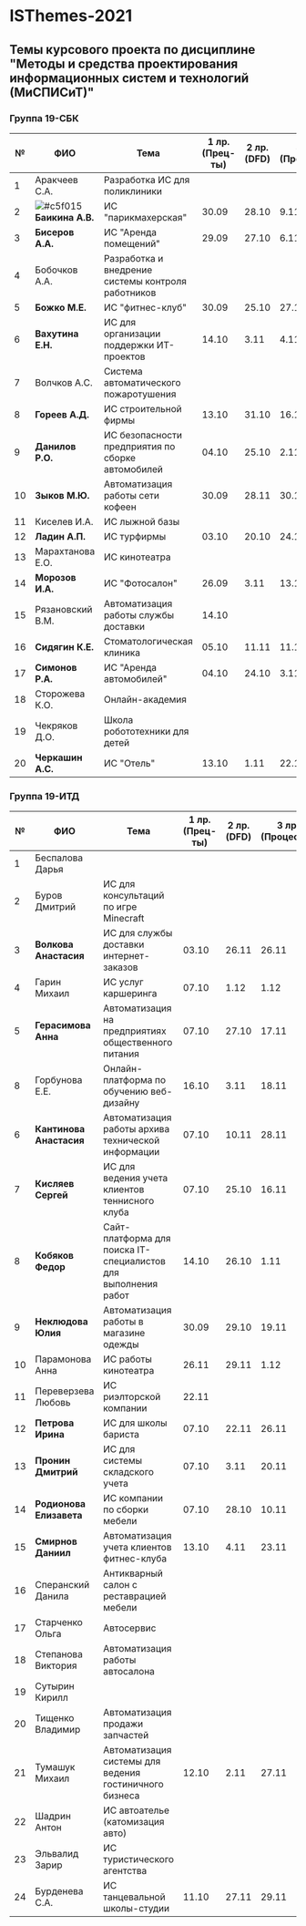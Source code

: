 # ISThemes-2021
## Темы курсового проекта по дисциплине "Методы и средства проектирования информационных систем и технологий (МиСПИСиТ)"


### Группа 19-СБК

|№ |  ФИО |	Тема	 | 1 лр. (Прец-ты) | 2 лр. (DFD)  | 3 лр. (Процессы) | 4 лр. (Модели данных) | 5 лр. (Метрики) |
|--|------|--------|--------------------|--------------|------------------|-----------------------|-----------------|
|1 |  Аракчеев С.А.          | Разработка ИС для поликлиники                      |       |       |          |
|2 | ![#c5f015](https://via.placeholder.com/15/c5f015/000000?text=+) **Баикина А.В.**       | ИС "парикмахерская"                                | 30.09 | 28.10 |  9.11    | 15.11  | 26.11 |
|3 |  **Бисеров А.А.**      | ИС "Аренда помещений"                              | 29.09 | 27.10 |  6.11    | 18.11  | 28.11 |
|4 |  Бобочков А.А.          | Разработка и внедрение системы контроля работников |       |       |          |          
|5 |  **Божко М.Е.**         | ИС "фитнес-клуб"                                   | 30.09 | 25.10 |  27.10   | 12.11 | 27.11 |
|6 |  **Вахутина Е.Н.**      | ИС для организации поддержки ИТ-проектов           | 14.10 | 3.11  |  4.11    | 26.11 | 30.11 |
|7 |  Волчков А.С.           | Система автоматического пожаротушения              |       |       |          |       
|8 |  **Гореев А.Д.**        | ИС строительной фирмы                              | 13.10 | 31.10 |  16.11   | 24.11 | 28.11 |
|9 |  **Данилов Р.О.**       | ИС безопасности предприятия по сборке автомобилей  | 04.10 | 25.10 |  2.11    | 11.11 | 27.11 |
|10|  **Зыков М.Ю.**         | Автоматизация работы сети кофеен                   | 30.09 | 28.11 |  30.11   | 30.11 | 30.11 |
|11|  Киселев И.А.           | ИС лыжной базы                                     |       |       |          |
|12|  **Ладин А.П.**         | ИС турфирмы                                        | 03.10 | 20.10 | 24.10    | 23.11 | 25.11 |
|13|  Марахтанова Е.О.       | ИС кинотеатра                                      |       |       |          |
|14|  **Морозов И.А.**       | ИС "Фотосалон"                                     | 26.09 | 3.11  | 13.11    | 24.11 | 28.11 |
|15|  Рязановский В.М.       | Автоматизация работы службы доставки               | 14.10 | |          |
|16|  **Сидягин К.Е.**       | Стоматологическая клиника                          | 05.10 | 11.11 |  11.11   | 19.11 | 29.11 |
|17|  **Симонов Р.А.**       | ИС "Аренда автомобилей"                            | 04.10 | 24.10 | 3.11     | 16.11 | 28.11 |
|18|  Сторожева К.О.         | Онлайн-академия                                    |       | |          |
|19|  Чекряков Д.О.          | Школа робототехники для детей                      |       | |          |
|20|  **Черкашин А.С.**      | ИС "Отель"                                         | 13.10 | 1.11       |  22.11        | 2.12  | 30.11 |

### Группа 19-ИТД

|№ |      ФИО            |	Тема	| 1 лр. (Прец-ты) | 2 лр. (DFD) | 3 лр. (Процессы) | 4 лр. (Модели данных) | 5 лр. (Метрики) |
|--|---------------------|--------|-----------------|-------------|------------------|-----------------------|-----------------|
|1 |  Беспалова Дарья      |  | | |
|2 |  Буров Дмитрий             | ИС для консультаций по игре Minecraft | | |
|3 |  **Волкова Анастасия**     | ИС для службы доставки интернет-заказов               |  03.10 | 26.11 | 26.11 | 29.11 | 30.11 |
|4 |  Гарин Михаил              | ИС услуг каршеринга                                   | 07.10 | 1.12 | 1.12 |
|5 |  **Герасимова Анна**       | Автоматизация на предприятиях общественного питания   | 07.10 | 27.10 | 17.11 | 27.11 | 29.11 |
|8 |  Горбунова Е.Е.            | Онлайн-платформа по обучению веб-дизайну              | 16.10 | 3.11| 18.11 |
|6 |  **Кантинова Анастасия**   | Автоматизация работы архива технической информации               | 07.10  | 10.11 | 28.11 | 1.12 | 1.12 |
|7 |  **Кисляев Сергей**        | ИС для ведения учета клиентов теннисного клуба                   | 07.10 | 25.10  | 16.11 | 24.11 | 29.11 |
|8 |  **Кобяков Федор**         | Сайт-платформа для поиска IT-специалистов для выполнения работ   | 14.10 | 26.10 | 1.11 | 15.11 |   29.11 |        
|9 |  **Неклюдова Юлия**        | Автоматизация работы в магазине одежды                           | 30.09  | 29.10 | 19.11 | 29.11 | 29.11 |
|10|  Парамонова Анна           | ИС работы кинотеатра                                             |  26.11    | 29.11 | 1.12 |
|11|  Переверзева Любовь        | ИС риэлторской компании                                          | 22.11 | |
|12|  **Петрова Ирина**         | ИС для школы бариста                                             |  07.10   | 22.11 | 26.11 | 28.11 | 29.11 |
|13|  **Пронин Дмитрий**        | ИС для системы складского учета                                  | 07.10 | 3.11| 20.11 | 20.11 | 29.11 |
|14|  **Родионова Елизавета**   | ИС компании по сборки мебели                                     | 07.10 | 28.10| 10.11 | 18.11 | 22.11 | 
|15|  **Смирнов Даниил**        | Автоматизация учета клиентов фитнес-клуба                        | 13.10| 4.11| 23.11 | 29.11 | 30.11 |
|16|  Сперанский Данила         | Антикварный салон с реставрацией мебели | | |
|17|  Старченко Ольга           | Автосервис | | |
|18|  Степанова Виктория        | Автоматизация работы автосалона  | | |
|19|  Сутырин Кирилл            |  | | |
|20|  Тищенко Владимир          | Автоматизация продажи запчастей | | |
|21|  Тумашук Михаил            |  Автоматизация системы для ведения гостиничного бизнеса  | 12.10 | 2.11 | 27.11 |
|22|  Шадрин Антон              | ИС автоателье (катомизация авто) | | |
|23|  Эльвалид Зарир            |  ИС туристического агентства| |
|24|  Бурденева С.А.            | ИС танцевальной школы-студии | 11.10 | 27.11 | 29.11 |
